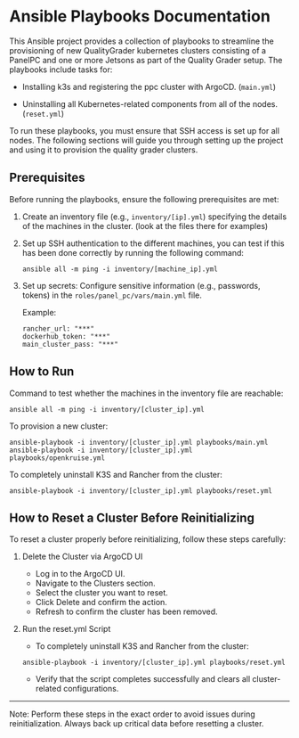 # Ansible Playbooks Documentation
This Ansible project provides a collection of playbooks to streamline the provisioning of new QualityGrader kubernetes clusters consisting of a PanelPC and one or more Jetsons as part of the Quality Grader setup. The playbooks include tasks for:

- Installing k3s and registering the ppc cluster with ArgoCD. (`main.yml`)

- Uninstalling all Kubernetes-related components from all of the nodes. (`reset.yml`)

To run these playbooks, you must ensure that SSH access is set up for all nodes. The following sections will guide you through setting up the project and using it to provision the quality grader clusters.

## Prerequisites
Before running the playbooks, ensure the following prerequisites are met:

1. Create an inventory file (e.g., `inventory/[ip].yml`) specifying the details of the machines in the cluster. (look at the files there for examples)
  
2. Set up SSH authentication to the different machines, you can test if this has been done correctly by running the following command:
    ```
    ansible all -m ping -i inventory/[machine_ip].yml
    ```

3. Set up secrets:
    Configure sensitive information (e.g., passwords, tokens) in the `roles/panel_pc/vars/main.yml` file.

    Example:

    ```
    rancher_url: "***"
    dockerhub_token: "***"
    main_cluster_pass: "***"
    ```


## How to Run

Command to test whether the machines in the inventory file are reachable:

```
ansible all -m ping -i inventory/[cluster_ip].yml
```


To provision a new cluster:
```
ansible-playbook -i inventory/[cluster_ip].yml playbooks/main.yml
ansible-playbook -i inventory/[cluster_ip].yml playbooks/openkruise.yml
```


To completely uninstall K3S and Rancher from the cluster:
```
ansible-playbook -i inventory/[cluster_ip].yml playbooks/reset.yml
```


## How to Reset a Cluster Before Reinitializing

To reset a cluster properly before reinitializing, follow these steps carefully:

1.  Delete the Cluster via ArgoCD UI
    - Log in to the ArgoCD UI.
    - Navigate to the Clusters section.
    - Select the cluster you want to reset.
    - Click Delete and confirm the action.
    - Refresh to confirm the cluster has been removed.

2. Run the reset.yml Script
   - To completely uninstall K3S and Rancher from the cluster:
    ```
    ansible-playbook -i inventory/[cluster_ip].yml playbooks/reset.yml
    ```
   - Verify that the script completes successfully and clears all cluster-related configurations.

---

Note: Perform these steps in the exact order to avoid issues during reinitialization. Always back up critical data before resetting a cluster.